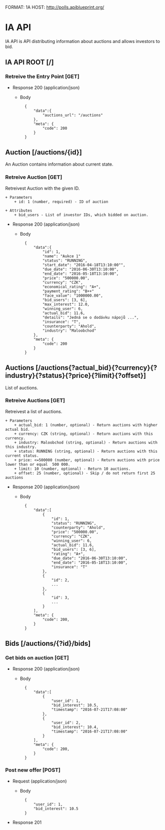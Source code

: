 FORMAT: 1A
HOST: http://polls.apiblueprint.org/

# IA API

IA API is API distributing information about auctions and allows investors to bid.

## IA API ROOT [/]

### Retreive the Entry Point [GET]

+ Response 200 (application/json)

    + Body

            {
                "data":{
                    "auctions_url": "/auctions"
                },
                "meta": {
                    "code": 200
                }
            }

## Auction [/auctions/{id}]
An Auction contains information about current state.

### Retreive Auction [GET]
Retreivest Auction with the given ID.

    + Parameters
        + id: 1 (number, required) - ID of auction
    
    + Attributes
        + bid_users - List of investor IDs, which bidded on auction.

+ Response 200 (application/json)

    + Body
    
            {
                "data":{
                    "id": 1,
                    "name": "Aukce 1"
                    "status": "RUNNING",
                    "start_date": "2016-04-18T13:10:00"",
                    "due_date": "2016-06-30T13:10:00",
                    "end_date": "2016-05-18T13:10:00",
                    "price": "500000.00",
                    "currency": "CZK",
                    "economical_rating": "A+",
                    "payment_rating": "B++"
                    "face_value": "1000000.00",
                    "bid_users": [3, 6],
                    "max_interest": 12.0,
                    "winning_user": 6,
                    "actual_bid": 11.6,
                    "details": "Jedná se o dodávku nápojů ...",
                    "insurance": "T",
                    "counterparty": "Ahold",
                    "industry": "Maloobchod"
                },
                "meta": {
                    "code": 200
                }
            }
## Auctions [/auctions{?actual_bid}{?currency}{?industry}{?status}{?price}{?limit}{?offset}]
List of auctions.
### Retreive Auctions [GET]
Retreivest a list of auctions.

    + Parameters
        + actual_bid: 1 (number, optional) - Return auctions with higher actual bid.
        + currency: CZK (string, optional) - Return auctions with this currency.
        + industry: Maloobchod (string, optional) - Return auctions with this industry.
        + status: RUNNING (string, optional) - Return auctions with this current status.
        + price: <=500000 (number, optional) - Return auctions with price lower than or equal  500 000.
        + limit: 10 (number, optional) - Return 10 auctions.
        + offset: 25 (number, optional) - Skip / do not return first 25 auctions 
 
+ Response 200 (application/json)

    + Body
    
            {
                "data":[
                    {
                        "id": 1,
                        "status": "RUNNING",
                        "counterparty": "Ahold",
                        "price": "500000.00",
                        "currency": "CZK",
                        "winning_user": 6,
                        "actual_bid": 11.6,
                        "bid_users": [3, 6],
                        "rating": "A+",
                        "due_date": "2016-06-30T13:10:00",
                        "end_date": "2016-05-18T13:10:00",
                        "insurance": "T"
                    },
                    {
                        "id": 2,
                        ...
                    },
                    {
                        "id": 3,
                        ...
                    }
                ],
                "meta": {
                    "code": 200,
                }
            }
## Bids [/auctions/{?id}/bids]
### Get bids on auction [GET]
+ Response 200 (application/json) 
    + Body
    
            {
                "data":[
                    {
                        "user_id": 1,
                        "bid_interest": 10.5,
                        "timestamp": "2016-07-21T17:08:00"
                    },
                    {
                        "user_id": 2,
                        "bid_interest": 10.4,
                        "timestamp": "2016-07-21T17:08:00"
                    }
                ],
                "meta": {
                    "code": 200,
                }
            }
### Post new offer [POST]  
+ Request (application/json) 
    + Body
    
            {
                "user_id": 1,
                "bid_interest": 10.5
            }
+ Response 201
